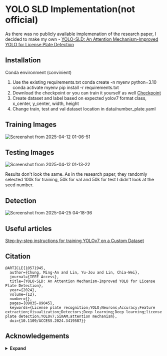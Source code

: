 # YOLO SLD Implementation(not official)

As there was no publicly available implemenation of the research paper, I decided to make my own - [YOLO-SLD: An Attention Mechanism-Improved YOLO for License Plate Detection](https://ieeexplore.ieee.org/stamp/stamp.jsp?tp=&arnumber=10571945)

## Installation

Conda environment (convinient)
1. Use the existing requirements.txt
   conda create -n myenv python=3.10
   conda activate myenv
   pip install -r requirements.txt
2. Download the checkpoint or you can train it yourself as well
   [Checkpoint](https://drive.google.com/file/d/1qUCXu8WdqeRPVvghiyRBAHz4EPNbUZ5V/view?usp=sharing)
3. Create dataset and label based on expected yolov7 format
   class, x_center, y_center, width, height
4. Change train, test and val dataset location in data/number_plate.yaml

## Training Images
![Screenshot from 2025-04-12 01-06-51](https://github.com/user-attachments/assets/dcf6e585-eb59-4e1d-8504-3c5212c0e613)

## Testing Images
![Screenshot from 2025-04-12 01-13-22](https://github.com/user-attachments/assets/f31e5e1d-32b9-4ae8-8765-2e96a72dfdc1)

 Results don't look the same. As in the research paper, they randomly selected 100k for training, 50k for val and 50k for test 
 I didn't look at the seed number.
## Detection
![Screenshot from 2025-04-25 04-18-36](https://github.com/user-attachments/assets/dad851db-e23c-4cd4-ac20-f401a728551e)

## Useful articles
[Step-by-step instructions for training YOLOv7 on a Custom Dataset](https://www.digitalocean.com/community/tutorials/train-yolov7-custom-data)

## Citation

```
@ARTICLE{10571945,
  author={Chung, Ming-An and Lin, Yu-Jou and Lin, Chia-Wei},
  journal={IEEE Access}, 
  title={YOLO-SLD: An Attention Mechanism-Improved YOLO for License Plate Detection}, 
  year={2024},
  volume={12},
  number={},
  pages={89035-89045},
  keywords={License plate recognition;YOLO;Neurons;Accuracy;Feature extraction;Visualization;Detectors;Deep learning;Deep learning;license plate detection;YOLOv7;SimAM;attention mechanism},
  doi={10.1109/ACCESS.2024.3419587}}

```

## Acknowledgements

<details><summary> <b>Expand</b> </summary>

* [https://github.com/AlexeyAB/darknet](https://github.com/WongKinYiu/yolov7)


</details>
